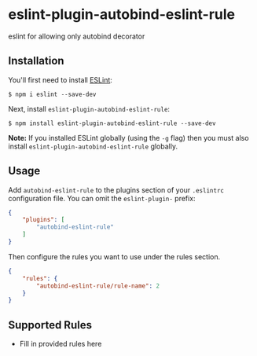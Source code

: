 # eslint-plugin-autobind-eslint-rule

eslint for allowing only autobind decorator

## Installation

You'll first need to install [ESLint](http://eslint.org):

```
$ npm i eslint --save-dev
```

Next, install `eslint-plugin-autobind-eslint-rule`:

```
$ npm install eslint-plugin-autobind-eslint-rule --save-dev
```

**Note:** If you installed ESLint globally (using the `-g` flag) then you must also install `eslint-plugin-autobind-eslint-rule` globally.

## Usage

Add `autobind-eslint-rule` to the plugins section of your `.eslintrc` configuration file. You can omit the `eslint-plugin-` prefix:

```json
{
    "plugins": [
        "autobind-eslint-rule"
    ]
}
```


Then configure the rules you want to use under the rules section.

```json
{
    "rules": {
        "autobind-eslint-rule/rule-name": 2
    }
}
```

## Supported Rules

* Fill in provided rules here





